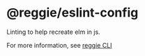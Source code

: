 # @reggie/eslint-config

Linting to help recreate elm in js.

For more information, see [reggie CLI](http://github.com/sartaj/reggie-cli)